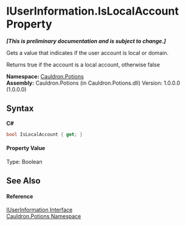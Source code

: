 # IUserInformation.IsLocalAccount Property 
 _**\[This is preliminary documentation and is subject to change.\]**_

Gets a value that indicates if the user account is local or domain. 

 Returns true if the account is a local account, otherwise false

**Namespace:**&nbsp;<a href="N_Cauldron_Potions">Cauldron.Potions</a><br />**Assembly:**&nbsp;Cauldron.Potions (in Cauldron.Potions.dll) Version: 1.0.0.0 (1.0.0.0)

## Syntax

**C#**<br />
``` C#
bool IsLocalAccount { get; }
```


#### Property Value
Type: Boolean

## See Also


#### Reference
<a href="T_Cauldron_Potions_IUserInformation">IUserInformation Interface</a><br /><a href="N_Cauldron_Potions">Cauldron.Potions Namespace</a><br />